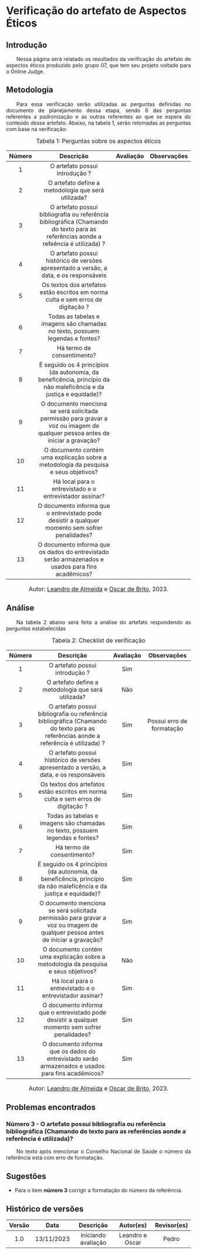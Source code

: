 # Verificação do artefato de Aspectos Éticos

## Introdução 
<p align="justify">&emsp;&emsp;Nessa página será relatado os resultados da verificação do artefato de aspectos éticos produzido pelo grupo 07, que tem seu projeto voltado para o Online Judge.</p>

## Metodologia
<p align="justify">&emsp;&emsp;Para essa verificação serão utilizadas as perguntas definidas no documento de planejamento dessa etapa, sendo 6 das perguntas referentes a padronização e as outras referentes ao que se espera do conteúdo desse artefato. Abaixo, na tabela 1, serão retomadas as perguntas com base na verificação:</p>

<font size="3"><p style="text-align: center"> Tabela 1: Perguntas sobre os aspectos éticos</p> </font>

<center>

| Número | Descrição | Avaliação | Observações | 
| :----: | :-------: | :-------: | :--------: | 
| 1 | O artefato possui introdução ?| |  |
| 2 | O artefato define a metodologia que será utilizada? | | |
| 3 | O artefato possui bibliografia ou referência bibliográfica (Chamando do texto para as referências aonde a refeência é utilizada) ?| | |
| 4 | O artefato possui histórico de versões apresentado a versão, a data, e os responsáveis | | |
| 5 | Os textos dos artefatos estão escritos em norma culta e sem erros de digitação ? | | |
| 6 | Todas as tabelas e imagens são chamadas no texto, possuem legendas e fontes? | | |
| 7 | Há termo de consentimento? | | |
| 8 | É seguido os 4 princípios (da autonomia, da beneficência, princípio da não maleficência e da justiça e equidade)? | | |
| 9 | O documento menciona se será solicitada permissão para gravar a voz ou imagem de qualquer pessoa antes de iniciar a gravação? | | |  
| 10 | O documento contém uma explicação sobre a metodologia da pesquisa e seus objetivos? | | |
| 11 | Há local para o entrevistado e o entrevistador assinar? | | | 
| 12 | O documento informa que o entrevistado pode desistir a qualquer momento sem sofrer penalidades?| | | 
| 13 | O documento informa que os dados do entrevistado serão armazenados e usados para fins acadêmicos? | | | 

</center>

<font size="3"><p style="text-align: center"> Autor: <a href="https://github.com/leomitx10" target="_blanck">Leandro de Almeida</a> e <a href="https://github.com/OscarDeBrito" target="_blanck">Oscar de Brito</a>, 2023.</p></font>


## Análise
<p align="justify">&emsp;&emsp;Na tabela 2 abaixo será feita a análise do artefato respondendo as perguntas estabelecidas</p>


<font size="3"><p style="text-align: center"> Tabela 2: Checklist de verificação </p> </font>

<center>

| Número | Descrição | Avaliação | Observações | 
| :----: | :-------: | :-------: | :--------: | 
| 1 | O artefato possui introdução ?| Sim |  |
| 2 | O artefato define a metodologia que será utilizada? | Não | |
| 3 | O artefato possui bibliografia ou referência bibliográfica (Chamando do texto para as referências aonde a referência é utilizada) ?| Sim | Possui erro de formatação |
| 4 | O artefato possui histórico de versões apresentado a versão, a data, e os responsáveis | Sim | |
| 5 | Os textos dos artefatos estão escritos em norma culta e sem erros de digitação ? | Sim| |
| 6 | Todas as tabelas e imagens são chamadas no texto, possuem legendas e fontes? | Sim | |
| 7 | Há termo de consentimento? | Sim| |
| 8 | É seguido os 4 princípios (da autonomia, da beneficência, princípio da não maleficência e da justiça e equidade)? | Sim | |
| 9 | O documento menciona se será solicitada permissão para gravar a voz ou imagem de qualquer pessoa antes de iniciar a gravação? | Sim | |  
| 10 | O documento contém uma explicação sobre a metodologia da pesquisa e seus objetivos? | Não | |
| 11 | Há local para o entrevistado e o entrevistador assinar? | Sim | | 
| 12 | O documento informa que o entrevistado pode desistir a qualquer momento sem sofrer penalidades?| Sim | | 
| 13 | O documento informa que os dados do entrevistado serão armazenados e usados para fins acadêmicos? | Sim | | 


</center>

<font size="3"><p style="text-align: center"> Autor: <a href="https://github.com/leomitx10" target="_blanck">Leandro de Almeida</a> e <a href="https://github.com/OscarDeBrito" target="_blanck">Oscar de Brito</a>, 2023.</p></font>

## Problemas encontrados
### Número 3 - O artefato possui bibliografia ou referência bibliográfica (Chamando do texto para as referências aonde a referência é utilizada)?
<p align="justify">&emsp;&emsp;No texto após mencionar o Conselho Nacional de Saúde o número da referência está com erro de formatação.</p>

## Sugestões
- Para o item <b>número 3</b> corrigir a formatação do número da referência.</p>

## Histórico de versões

<center>

| Versão |    Data    |      Descrição       |  Autor(es) | Revisor(es) |
| :----: | :--------: | :------------------: | :-----: | :-----: |
|  1.0   | 13/11/2023 | iniciando avaliação | Leandro e Oscar | Pedro |


</center>
